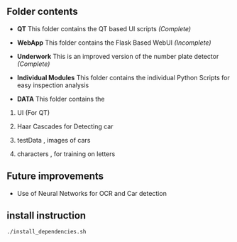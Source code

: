 ## Folder contents

- **QT**
This folder contains the QT based UI scripts *(Complete)*

- **WebApp**
This folder contains the Flask Based WebUI *(Incomplete)*

- **Underwork**
This is an improved version of the number plate detector *(Complete)*

- **Individual Modules**
This folder contains the individual Python Scripts for easy inspection analysis  

- **DATA**
This folder contains the 

1) UI (For QT)

2) Haar Cascades for Detecting car

3) testData , images of cars

4) characters , for training on letters


## Future improvements

- Use of Neural Networks for OCR and Car detection


## install instruction

	./install_dependencies.sh

